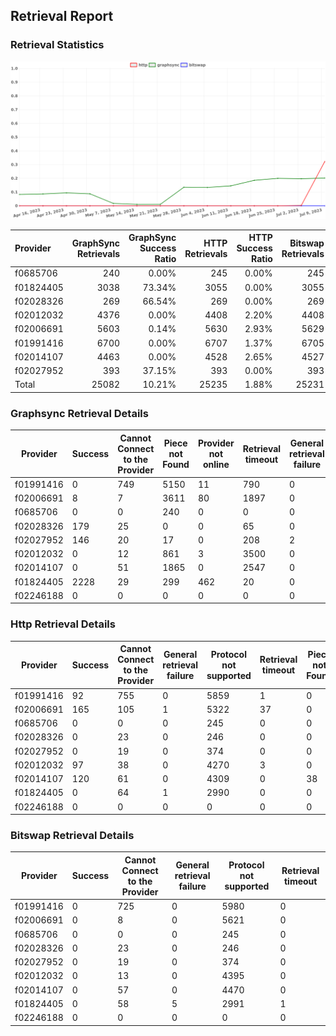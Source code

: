 ## Retrieval Report
### Retrieval Statistics
<img src="https://raw.githubusercontent.com/data-preservation-programs/filplus-checker-assets/main/filecoin-project/filecoin-plus-large-datasets/issues/1711/1689463054941.png"/>

| Provider  | GraphSync Retrievals | GraphSync Success Ratio | HTTP Retrievals | HTTP Success Ratio | Bitswap Retrievals | Bitswap Success Ratio |
| :-------- | -------------------: | ----------------------: | --------------: | -----------------: | -----------------: | --------------------: |
| f0685706  |                  240 |                   0.00% |             245 |              0.00% |                245 |                 0.00% |
| f01824405 |                 3038 |                  73.34% |            3055 |              0.00% |               3055 |                 0.00% |
| f02028326 |                  269 |                  66.54% |             269 |              0.00% |                269 |                 0.00% |
| f02012032 |                 4376 |                   0.00% |            4408 |              2.20% |               4408 |                 0.00% |
| f02006691 |                 5603 |                   0.14% |            5630 |              2.93% |               5629 |                 0.00% |
| f01991416 |                 6700 |                   0.00% |            6707 |              1.37% |               6705 |                 0.00% |
| f02014107 |                 4463 |                   0.00% |            4528 |              2.65% |               4527 |                 0.00% |
| f02027952 |                  393 |                  37.15% |             393 |              0.00% |                393 |                 0.00% |
| Total     |                25082 |                  10.21% |           25235 |              1.88% |              25231 |                 0.00% |

### Graphsync Retrieval Details
| Provider  | Success | Cannot Connect to the Provider | Piece not Found | Provider not online | Retrieval timeout | General retrieval failure |
| --------- | ------- | ------------------------------ | --------------- | ------------------- | ----------------- | ------------------------- |
| f01991416 | 0       | 749                            | 5150            | 11                  | 790               | 0                         |
| f02006691 | 8       | 7                              | 3611            | 80                  | 1897              | 0                         |
| f0685706  | 0       | 0                              | 240             | 0                   | 0                 | 0                         |
| f02028326 | 179     | 25                             | 0               | 0                   | 65                | 0                         |
| f02027952 | 146     | 20                             | 17              | 0                   | 208               | 2                         |
| f02012032 | 0       | 12                             | 861             | 3                   | 3500              | 0                         |
| f02014107 | 0       | 51                             | 1865            | 0                   | 2547              | 0                         |
| f01824405 | 2228    | 29                             | 299             | 462                 | 20                | 0                         |
| f02246188 | 0       | 0                              | 0               | 0                   | 0                 | 0                         |

### Http Retrieval Details
| Provider  | Success | Cannot Connect to the Provider | General retrieval failure | Protocol not supported | Retrieval timeout | Piece not Found |
| --------- | ------- | ------------------------------ | ------------------------- | ---------------------- | ----------------- | --------------- |
| f01991416 | 92      | 755                            | 0                         | 5859                   | 1                 | 0               |
| f02006691 | 165     | 105                            | 1                         | 5322                   | 37                | 0               |
| f0685706  | 0       | 0                              | 0                         | 245                    | 0                 | 0               |
| f02028326 | 0       | 23                             | 0                         | 246                    | 0                 | 0               |
| f02027952 | 0       | 19                             | 0                         | 374                    | 0                 | 0               |
| f02012032 | 97      | 38                             | 0                         | 4270                   | 3                 | 0               |
| f02014107 | 120     | 61                             | 0                         | 4309                   | 0                 | 38              |
| f01824405 | 0       | 64                             | 1                         | 2990                   | 0                 | 0               |
| f02246188 | 0       | 0                              | 0                         | 0                      | 0                 | 0               |

### Bitswap Retrieval Details
| Provider  | Success | Cannot Connect to the Provider | General retrieval failure | Protocol not supported | Retrieval timeout |
| --------- | ------- | ------------------------------ | ------------------------- | ---------------------- | ----------------- |
| f01991416 | 0       | 725                            | 0                         | 5980                   | 0                 |
| f02006691 | 0       | 8                              | 0                         | 5621                   | 0                 |
| f0685706  | 0       | 0                              | 0                         | 245                    | 0                 |
| f02028326 | 0       | 23                             | 0                         | 246                    | 0                 |
| f02027952 | 0       | 19                             | 0                         | 374                    | 0                 |
| f02012032 | 0       | 13                             | 0                         | 4395                   | 0                 |
| f02014107 | 0       | 57                             | 0                         | 4470                   | 0                 |
| f01824405 | 0       | 58                             | 5                         | 2991                   | 1                 |
| f02246188 | 0       | 0                              | 0                         | 0                      | 0                 |
